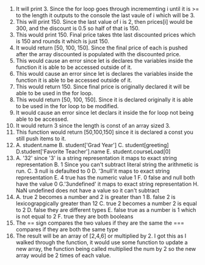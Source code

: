 
1. It will print 3. Since the for loop goes through incrememting i until it is >= to the length it outputs to the console the last vaule of i which will be 3.
2. This will print 150. Since the last value of i is 2, then prices[i] would be 300, and the discount is 0.5 so half of that is 150.
3. This would print 150. Final price takes thte last discounted prices which is 150 and rounds it which is just 150.
4. It would return [50, 100, 150]. Since the final price of each is pushed after the array discounted is populated with the discounted price.
5. This would cause an error since let is declares the variables inside the function it is able to be accessed outside of it.
6. This would cause an error since let is declares the variables inside the function it is able to be accessed outside of it.
7. This would return 150. Since final price is originally declared it will be able to be used in the for loop.
8. This would return [50, 100, 150]. Since it is declared originally it is able to be used in the for loop to be modified.
9. It would cause an error since let declars it inside the for loop not being able to be accessed.
10. It would return 3 since the length is const of an array sized 3.
11. This function would return [50,100,150] since it is declared a const you still push items to it.
12. A. student.name 
    B. student['Grad Year'] 
    C. student[greeting] 
    D.student['Favorite Teacher'].name 
    E. student.courseLoad[0]
13. A. '32' since '3' is a string representation it maps to exact string representation 
    B. 1 Since you can't subtract literal string the arithmetic is run. 
    C. 3 null is defaulted to 0 
    D. '3null'it maps to exact string representation 
    E. 4 true has the numeric value 1 
    F. 0 false and null both have the value 0 
    G.'3undefined' it maps to exact string representation
    H. NaN undefined does not have a value so it can't subtract
14. A. true 2 becomes a number and 2 is greater than 1
    B. false 2 is lexicograpgically greater than 12
    C. true 2 becomes a number 2 is equal to 2
    D. false they are different types
    E. false true as a number is 1 which is not equal to 2
    F. true they are both booleans
15. The == sign compares the two values if they are the same the === compares if they are both the same type
16. The result will be an array of [2,4,6] or multiplied by 2. I got this as I walked through the function, it would use some function to update a new array, the function being called multiplied the num by 2 so the new array would be 2 times of each value.